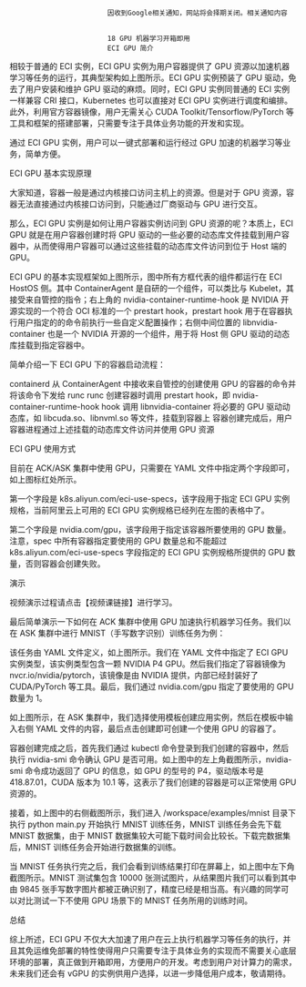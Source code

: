 
                            
                            因收到Google相关通知，网站将会择期关闭。相关通知内容
                            
                            
                            18 GPU 机器学习开箱即用
                            ECI GPU 简介



相较于普通的 ECI 实例，ECI GPU 实例为用户容器提供了 GPU 资源以加速机器学习等任务的运行，其典型架构如上图所示。ECI GPU 实例预装了 GPU 驱动，免去了用户安装和维护 GPU 驱动的麻烦。同时，ECI GPU 实例同普通的 ECI 实例一样兼容 CRI 接口，Kubernetes 也可以直接对 ECI GPU 实例进行调度和编排。此外，利用官方容器镜像，用户无需关心 CUDA Toolkit/Tensorflow/PyTorch 等工具和框架的搭建部署，只需要专注于具体业务功能的开发和实现。

通过 ECI GPU 实例，用户可以一键式部署和运行经过 GPU 加速的机器学习等业务，简单方便。

ECI GPU 基本实现原理

大家知道，容器一般是通过内核接口访问主机上的资源。但是对于 GPU 资源，容器无法直接通过内核接口访问到，只能通过厂商驱动与 GPU 进行交互。

那么，ECI GPU 实例是如何让用户容器实例访问到 GPU 资源的呢？本质上，ECI GPU 就是在用户容器创建时将 GPU 驱动的一些必要的动态库文件挂载到用户容器中，从而使得用户容器可以通过这些挂载的动态库文件访问到位于 Host 端的 GPU。



ECI GPU 的基本实现框架如上图所示，图中所有方框代表的组件都运行在 ECI HostOS 侧。其中 ContainerAgent 是自研的一个组件，可以类比与 Kubelet，其接受来自管控的指令；右上角的 nvidia-container-runtime-hook 是 NVIDIA 开源实现的一个符合 OCI 标准的一个 prestart hook，prestart hook 用于在容器执行用户指定的的命令前执行一些自定义配置操作；右侧中间位置的 libnvidia-container 也是一个 NVIDIA 开源的一个组件，用于将 Host 侧 GPU 驱动的动态库挂载到指定容器中。

简单介绍一下 ECI GPU 下的容器启动流程：


containerd 从 ContainerAgent 中接收来自管控的创建使用 GPU 的容器的命令并将该命令下发给 runc
runc 创建容器时调用 prestart hook，即 nvidia-container-runtime-hook
hook 调用 libnvidia-container 将必要的 GPU 驱动动态库，如 libcuda.so、libnvml.so 等文件，挂载到容器上
容器创建完成后，用户容器进程通过上述挂载的动态库文件访问并使用 GPU 资源


ECI GPU 使用方式



目前在 ACK/ASK 集群中使用 GPU，只需要在 YAML 文件中指定两个字段即可，如上图标红处所示。

第一个字段是 k8s.aliyun.com/eci-use-specs，该字段用于指定 ECI GPU 实例规格，当前阿里云上可用的 ECI GPU 实例规格已经列在左图的表格中了。

第二个字段是 nvidia.com/gpu，该字段用于指定该容器所要使用的 GPU 数量。注意，spec 中所有容器指定要使用的 GPU 数量总和不能超过 k8s.aliyun.com/eci-use-specs 字段指定的 ECI GPU 实例规格所提供的 GPU 数量，否则容器会创建失败。

演示

视频演示过程请点击【视频课链接】进行学习。

最后简单演示一下如何在 ACK 集群中使用 GPU 加速执行机器学习任务。我们以在 ASK 集群中进行 MNIST（手写数字识别）训练任务为例：



该任务由 YAML 文件定义，如上图所示。我们在 YAML 文件中指定了 ECI GPU 实例类型，该实例类型包含一颗 NVIDIA P4 GPU。然后我们指定了容器镜像为 nvcr.io/nvidia/pytorch，该镜像是由 NVIDIA 提供，内部已经封装好了 CUDA/PyTorch 等工具。最后，我们通过 nvidia.com/gpu 指定了要使用的 GPU 数量为 1。

如上图所示，在 ASK 集群中，我们选择使用模板创建应用实例，然后在模板中输入右侧 YAML 文件的内容，最后点击创建即可创建一个使用 GPU 的容器了。



容器创建完成之后，首先我们通过 kubectl 命令登录到我们创建的容器中，然后执行 nvidia-smi 命令确认 GPU 是否可用。如上图中的左上角截图所示，nvidia-smi 命令成功返回了 GPU 的信息，如 GPU 的型号的 P4，驱动版本号是 418.87.01，CUDA 版本为 10.1 等，这表示了我们创建的容器是可以正常使用 GPU 资源的。

接着，如上图中的右侧截图所示，我们进入 /workspace/examples/mnist 目录下执行 python main.py 开始执行 MNIST 训练任务，MNIST 训练任务会先下载 MNIST 数据集，由于 MNIST 数据集较大可能下载时间会比较长。下载完数据集后，MNIST 训练任务会开始进行数据集的训练。

当 MNIST 任务执行完之后，我们会看到训练结果打印在屏幕上，如上图中左下角截图所示。MNIST 测试集包含 10000 张测试图片，从结果图片我们可以看到其中由 9845 张手写数字图片都被正确识别了，精度已经是相当高。有兴趣的同学可以对比测试一下不使用 GPU 场景下的 MNIST 任务所用的训练时间。

总结

综上所述，ECI GPU 不仅大大加速了用户在云上执行机器学习等任务的执行，并且其免运维免部署的特性使得用户只需要专注于具体业务的实现而不需要关心底层环境的部署，真正做到开箱即用，方便用户的开发。考虑到用户对计算力的需求，未来我们还会有 vGPU 的实例供用户选择，以进一步降低用户成本，敬请期待。

                        
                        
                            
